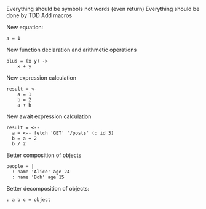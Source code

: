 Everything should be symbols not words (even return)
Everything should be done by TDD
Add macros

New equation:

```
a = 1
```

New function declaration and arithmetic operations

```
plus = (x y) ->
    x + y
```

New expression calculation

```
result = <-
    a = 1
    b = 2
    a + b
```

New await expression calculation

```
result = <--
  a = <-- fetch 'GET' '/posts' (: id 3)
  b = a + 2
  b / 2
```

Better composition of objects

```
people = |
  : name 'Alice' age 24
  : name 'Bob' age 15
```

Better decomposition of objects:

```
: a b c = object
```
